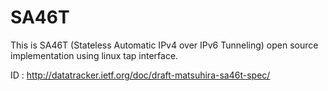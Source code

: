 SA46T
====

This is SA46T (Stateless Automatic IPv4 over IPv6 Tunneling) open source
implementation using linux tap interface.

ID : http://datatracker.ietf.org/doc/draft-matsuhira-sa46t-spec/


